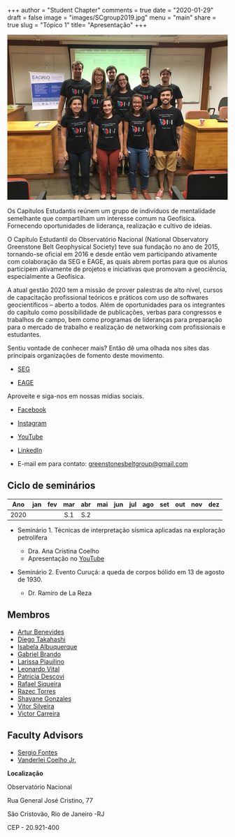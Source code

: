 +++
author = "Student Chapter"
comments = true
date = "2020-01-29"
draft = false
image = "images/SCgroup2019.jpg"
menu = "main"
share = true
slug = "Tópico 1"
title= "Apresentação"
+++

![The National Observatory Green Stone Belt](images/SCgroup2019.jpg)


 Os Capítulos Estudantis reúnem um grupo de indivíduos de mentalidade semelhante que compartilham um interesse comum na Geofísica. Fornecendo oportunidades de liderança, realização e cultivo de ideias.

 O Capítulo Estudantil do Observatório Nacional (National Observatory Greenstone Belt Geophysical Society) teve sua fundação no ano de 2015, tornando-se oficial em 2016 e desde então vem participando ativamente com colaboração da SEG e EAGE, as quais abrem portas para que os alunos participem ativamente de projetos e iniciativas que promovam a geociência, especialmente a Geofísica.

 A atual gestão 2020 tem a missão de prover palestras de alto nível, cursos de capacitação profissional teóricos e práticos com uso de softwares geocientíficos – aberto a todos. Além de oportunidades para os integrantes do capítulo como possibilidade de publicações, verbas para congressos e trabalhos de campo, bem como programas de lideranças para preparação para o mercado de trabalho e realização de networking com profissionais e estudantes.

Sentiu vontade de conhecer mais? Então dê uma olhada nos sites das principais organizações de fomento deste movimento.

* [SEG](https://seg.org/Education/Student-Early-Career/Student-Chapters/Student-Chapter-Details)

* [EAGE](https://www.eage.org/en/about-eage/local-chapters)

Aproveite e siga-nos em nossas mídias sociais.

* [Facebook](https://www.facebook.com/ONcapituloestudantil/?eid=ARADDmvXWpfzlAz8fuinnxkbqLosZyMj8Ev9vGS1p1r_GXLO6SSjefbD0Vyy7BIiTj6v8iP_nzBIISIg)

* [Instagram](https://instagram.com/oncapituloestudantil?igshid=4utqmi98fmsf)

* [YouTube](https://www.youtube.com/channel/UCMMoLqi2N2NDKXP9b-nkjFw)

* [LinkedIn](https://www.linkedin.com/in/oncapituloestudantil)


* E-mail em para contato: greenstonesbeltgroup@gmail.com


## Ciclo de seminários

Ano      | jan   |   fev|   mar|   abr|   mai|   jun|  jul|   ago|   set|   out|   nov| dez
---------|:-----:|:----:|:----:|:----:|:----:|:----:|:---:|:----:|:----:|:----:|:----:|:----:
2020     |       |      |S.1   | S.2  |      |      |     |      | 		|	   |      |

* Seminário 1. Técnicas de interpretação sísmica aplicadas na exploração petrolífera
	* Dra. Ana Cristina Coelho
	* Apresentação no [YouTube](https://www.youtube.com/watch?v=fmeP00DsJsc)

* Seminário 2. Evento Curuçá: a queda de corpos bólido em 13 de agosto de 1930.
	* Dr. Ramiro de La Reza 	

## Membros

* [Artur Benevides](http://lattes.cnpq.br/7097271152547438)
* [Diego Takahashi](http://lattes.cnpq.br/4939493474727725)
* [Isabela Albuquerque](http://lattes.cnpq.br/3423492683662305)
* [Gabriel Brando](http://lattes.cnpq.br/3219086310209514)
* [Larissa Piauilino](http://lattes.cnpq.br/8427378352823905)
* [Leonardo Vital](http://lattes.cnpq.br/3155435296388448)
* [Patricia Descovi](http://lattes.cnpq.br/5236383391725164)
* [Rafael Siqueira](http://lattes.cnpq.br/8772038626062115)
* [Razec Torres](http://lattes.cnpq.br/6070226133252234)
* [Shayane Gonzales](http://lattes.cnpq.br/5954916221599872)
* [Vitor Silveira](http://lattes.cnpq.br/6212331756825049)
* [Victor Carreira](http://lattes.cnpq.br/9663791782095105)

## Faculty Advisors
* [Sergio Fontes](http://lattes.cnpq.br/8537150955145617)
* [Vanderlei Coelho Jr.](http://lattes.cnpq.br/4332841435949533)

**Localização**

Observatório Nacional

Rua General José Cristino, 77

São Cristovão, Rio de Janeiro -RJ

CEP -  20.921-400
